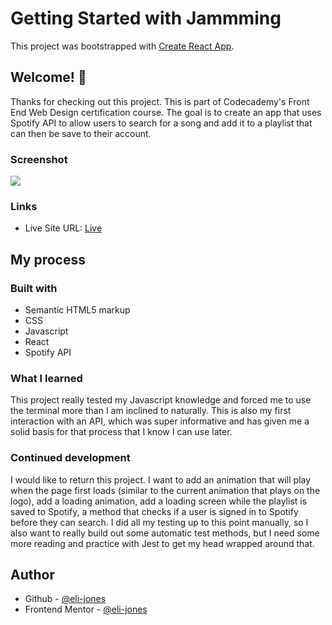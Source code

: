 # Getting Started with Jammming

This project was bootstrapped with [Create React App](https://github.com/facebook/create-react-app).

## Welcome! 👋

Thanks for checking out this project. This is part of Codecademy's Front End Web Design certification course. The goal is to create an app that uses Spotify API to allow users to search for a song and add it to a playlist that can then be save to their account.

### Screenshot

![](./)

### Links

- Live Site URL: [Live](https://eli-jones.github.io/jammming/index.html)

## My process

### Built with

- Semantic HTML5 markup
- CSS
- Javascript
- React
- Spotify API

### What I learned

This project really tested my Javascript knowledge and forced me to use the terminal more than I am inclined to naturally. This is also my first interaction with an API, which was super informative and has given me a solid basis for that process that I know I can use later.

### Continued development

I would like to return this project. I want to add an animation that will play when the page first loads (similar to the current animation that plays on the logo), add a loading animation, add a loading screen while the playlist is saved to Spotify, a method that checks if a user is signed in to Spotify before they can search. I did all my testing up to this point manually, so I also want to really build out some automatic test methods, but I need some more reading and practice with Jest to get my head wrapped around that.

## Author

- Github - [@eli-jones](https://github.com/eli-jones)
- Frontend Mentor - [@eli-jones](https://www.frontendmentor.io/profile/eli-jones)
